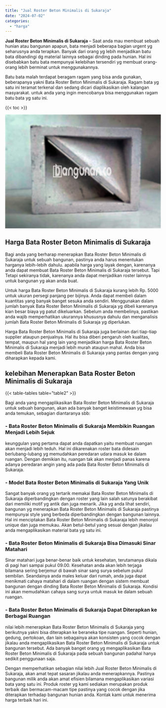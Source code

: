 ```yaml
---
title: "Jual Roster Beton Minimalis di Sukaraja"
date: "2024-07-02"
categories: 
  - "harga"
---
```


**Jual Roster Beton Minimalis di Sukaraja** – Saat anda mau membuat sebuah hunian atau bangunan apapun, bata menjadi beberapa bagian urgent yg seharusnya anda terapkan. Banyak dari orang yg lebih menjadikan batu bata dibandingi dg material lainnya sebagai dinding pada hunian. Hal ini disebabkan batu bata mempunyai kelebihan tersendiri yg membuat orang-orang lebih berminat untuk menggunakannya.

Batu bata malah terdapat beragam ragam yang bisa anda gunakan, beberapanya yakni Bata Roster Beton Minimalis di Sukaraja. Ragam bata yg satu ini teramat terkenal dan sedang dicari diaplikasikan oleh kalangan masyarakat. untuk anda yang ingin mencobanya bisa menggunakan ragam batu bata yg satu ini.

{{< toc >}}

![Jual Roster Beton Minimalis di Sukaraja](/images/bata-roster-minimalis-05.png)

## Harga Bata Roster Beton Minimalis di Sukaraja

Bagi anda yang berharap menerapkan Bata Roster Beton Minimalis di Sukaraja untuk sebuah bangunan, pastinya anda harus menentukan harganya lebih-lebih dahulu. apabila harga yang layak dengan, karenanya anda dapat membuat Bata Roster Beton Minimalis di Sukaraja tersebut. Tapi Tetapi sekiranya tidak, karenanya anda dapat menjadikan roster lainnya untuk bangunan yg akan anda buat.

Untuk harga Bata Roster Beton Minimalis di Sukaraja kurang lebih Rp. 5000 untuk ukuran persegi panjang per bijinya. Anda dapat membeli dalam kuantitas yang banyak banget sesuka anda sendiri. Menggunakan dalam jumlah banyak Bata Roster Beton Minimalis di Sukaraja yg dibeli karenanya kian besar biaya yg patut dikeluarkan. Sebelum anda membelinya, pastikan anda wajib memperhatikan ukurannya khususnya dahulu dan menganalisis jumlah Bata Roster Beton Minimalis di Sukaraja yg diperlukan.

Harga Bata Roster Beton Minimalis di Sukaraja juga berlainan dari tiap-tiap supplier ataupun penjualnya. Hal itu bisa diberi pengaruh oleh kualitas, tempat, maupun hal yang lain yang menjadikan harga Bata Roster Beton Minimalis di Sukaraja menjadi lebih murah ataupun mahal. Anda bisa membeli Bata Roster Beton Minimalis di Sukaraja yang pantas dengan yang diharapkan kepada kami.

## kelebihan Menerapkan Bata Roster Beton Minimalis di Sukaraja

{{< table-tables table="table2" >}}

Bagi anda yang mengaplikasikan Bata Roster Beton Minimalis di Sukaraja untuk sebuah bangunan, akan ada banyak banget keistimewaan yg bisa anda temukan, sebagian diantaranya sbb:

### \- Bata Roster Beton Minimalis di Sukaraja Membikin Ruangan Menjadi Lebih Sejuk

keunggulan yang pertama dapat anda dapatkan yaitu membuat ruangan akan menjadi lebih teduh. Hal ini dikarenakan roster bata didesain berlubang-lubang yg memudahkan peredaran udara masuk ke dalam ruangan. Dengan demikian itu, ruangan tak akan menjadi panas karena adanya peredaran angin yang ada pada Bata Roster Beton Minimalis di Sukaraja.

### \- Model Bata Roster Beton Minimalis di Sukaraja Yang Unik

Sangat banyak orang yg tertarik memakai Bata Roster Beton Minimalis di Sukaraja diperbandingkan dengan roster yang lain salah satunya berakibat dari memiliki motif yg antik dan juga menarik. Jika yg anda lihat sendiri, bangunan yg menerapkan Bata Roster Beton Minimalis di Sukaraja pastinya mempunyai style yang berbeda diperbandingkan dengan bangunan lainnya. Hal ini menciptakan Bata Roster Beton Minimalis di Sukaraja lebih menonjol unique dan juga memukau. Akan betul-betul yang sesuai dengan jikalau anda mengaplikasikan material bata yg satu ini.

### \- Bata Roster Beton Minimalis di Sukaraja Bisa Dimasuki Sinar Matahari

Sinar matahari juga benar-benar baik untuk kesehatan, terutamanya dikala di pagi hari sampai pukul 09.00. Kesehatan anda akan lebih terjaga bilamana sering berjemur di bawah sinar sang surya sebelum pukul sembilan. Seandainya anda males keluar dari rumah, anda juga dapat menikmati cahaya matahari di dalam ruangan dengan sistem membuat bangunan dengan dinding Bata Roster Beton Minimalis di Sukaraja. Kondisi ini akan memudahkan cahaya sang surya untuk masuk ke dalam sebuah ruangan.

### \- Bata Roster Beton Minimalis di Sukaraja Dapat Diterapkan ke Berbagai Ruangan

nilai lebih menerapkan Bata Roster Beton Minimalis di Sukaraja yang berikutnya yakni bisa diterapkan ke beraneka tipe ruangan. Seperti hunian, gedung, pertokoan, dan lain sebagainya akan konsisten yang cocok dengan jikalau anda mengaplikasikan Bata Roster Beton Minimalis di Sukaraja untuk bangunan tersebut. Ada banyak banget orang yg mengaplikasikan Bata Roster Beton Minimalis di Sukaraja pada sebuah bangunan padahal hanya sedikit penggunaan saja.

Dengan memperhatikan sebagian nilai lebih Jual Roster Beton Minimalis di Sukaraja, akan amat tepat sasaran jikalau anda menerapkannya. Pastinya bangunan milik anda akan amat efisien bilamana mengaplikasikan variasi bata yang satu ini. Produk roster yg kami sediakan merupakan produk terbaik dan bermacam-macam tipe pastinya yang cocok dengan jika diterapkan terhadap bangunan hunian anda. Kontak kami untuk menerima harga terbaik hari ini.
